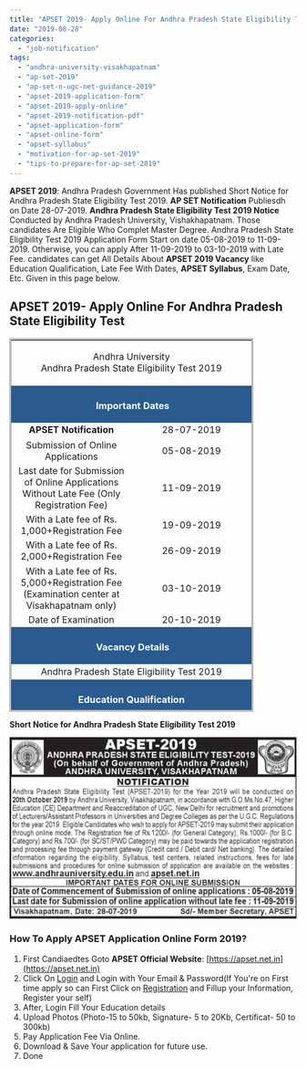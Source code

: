 ```yaml
---
title: "APSET 2019- Apply Online For Andhra Pradesh State Eligibility Test"
date: "2019-08-28"
categories: 
  - "job-notification"
tags: 
  - "andhra-university-visakhapatnam"
  - "ap-set-2019"
  - "ap-set-n-ugc-net-guidance-2019"
  - "apset-2019-application-form"
  - "apset-2019-apply-online"
  - "apset-2019-notification-pdf"
  - "apset-application-form"
  - "apset-online-form"
  - "apset-syllabus"
  - "motivation-for-ap-set-2019"
  - "tips-to-prepare-for-ap-set-2019"
---
```


**APSET 2019**: Andhra Pradesh Government Has published Short Notice for Andhra Pradesh State Eligibility Test 2019. **AP SET Notification** Publiesdh on Date 28-07-2019. **Andhra Pradesh State Eligibility Test 2019 Notice** Conducted by Andhra Pradesh University, Vishakhapatnam. Those candidates Are Eligible Who Complet Master Degree. Andhra Pradesh State Eligibility Test 2019 Application Form Start on date 05-08-2019 to 11-09-2019. Otherwise, you can apply After 11-09-2019 to 03-10-2019 with Late Fee. candidates can get All Details About **APSET 2019 Vacancy** like Education Qualification, Late Fee With Dates, **APSET Syllabus**, Exam Date, Etc. Given in this page below.

## APSET 2019- Apply Online For Andhra Pradesh State Eligibility Test

<table style="height: 654px; width: 84.9475%; border-collapse: collapse; border-style: double;"><tbody><tr style="height: 80px;"><td style="width: 100%; text-align: center; height: 50px;" colspan="2"><span style="font-size: 12pt;">Andhra University</span><div></div><span style="font-size: 12pt;">Andhra Pradesh State Eligibility Test 2019</span></td></tr><tr style="height: 30px;"><td style="width: 100%; height: 30px; background-color: #2a5a8e; text-align: center;" colspan="2"><h3><span style="color: #ffffff;"><strong>&nbsp;Important Dates</strong></span></h3></td></tr><tr style="height: 22px;"><td style="width: 50%; text-align: center; height: 22px;"><strong><span style="font-size: 12pt;">APSET Notification</span></strong></td><td style="width: 50%; text-align: center; height: 22px;"><span style="font-size: 12pt;">28-07-2019</span></td></tr><tr style="height: 22px;"><td style="width: 50%; text-align: center; height: 22px;"><span style="font-size: 12pt;">Submission of Online Applications</span></td><td style="width: 50%; text-align: center; height: 22px;"><span style="font-size: 12pt;">05-08-2019</span></td></tr><tr><td style="width: 50%; text-align: center;"><span style="font-size: 12pt;">Last date for Submission of Online Applications Without Late Fee (Only Registration Fee)</span></td><td style="width: 50%; text-align: center;"><span style="font-size: 12pt;">11-09-2019</span></td></tr><tr><td style="width: 50%; text-align: center;"><span style="font-size: 12pt;">With a Late fee of Rs. 1,000+Registration Fee</span></td><td style="width: 50%; text-align: center;"><span style="font-size: 12pt;">19-09-2019</span></td></tr><tr><td style="width: 50%; text-align: center;"><span style="font-size: 12pt;">With a Late fee of Rs. 2,000+Registration Fee</span></td><td style="width: 50%; text-align: center;"><span style="font-size: 12pt;">26-09-2019</span></td></tr><tr><td style="width: 50%; text-align: center;"><span style="font-size: 12pt;">With a Late fee of Rs. 5,000+Registration Fee (Examination center at Visakhapatnam only)</span></td><td style="width: 50%; text-align: center;"><span style="font-size: 12pt;">03-10-2019</span></td></tr><tr><td style="width: 50%; text-align: center;"><span style="font-size: 12pt;">Date of Examination</span></td><td style="width: 50%; text-align: center;"><span style="font-size: 12pt;">20-10-2019</span></td></tr><tr style="height: 30px;"><td style="width: 100%; height: 30px; background-color: #2a5a8e; text-align: center;" colspan="2"><h3><span style="color: #ffffff;"><strong>&nbsp;Vacancy Details</strong></span></h3></td></tr><tr style="height: 22px;"><td style="width: 100%; text-align: center; height: 22px;" colspan="2"><span style="font-size: 12pt;">Andhra Pradesh State Eligibility Test 2019</span></td></tr><tr style="height: 30px;"><td style="width: 100%; height: 30px; background-color: #2a5a8e; text-align: center;" colspan="2"><h3><span style="color: #ffffff;"><strong>Education Qualification</strong></span></h3></td></tr><tr style="height: 30px;"><td style="width: 50%; text-align: center; height: 30px;" colspan="2"><span style="font-size: 12pt;">Candidates Pass Master Degree or Equivalent Examination From Universities/Institutions.</span></td></tr><tr style="height: 30px;"><td style="width: 100%; height: 30px; background-color: #2a5a8e; text-align: center;" colspan="2"><h3><span style="color: #ffffff;"><strong>Application Fee&nbsp;</strong></span></h3></td></tr><tr style="height: 30px;"><td style="width: 100%; text-align: center; height: 30px;" colspan="2"><ul><li style="text-align: left;"><span style="font-size: 12pt;">General Candidates<strong>: Rs. 1200/-&nbsp;</strong></span></li><li style="text-align: left;"><span style="font-size: 12pt;">BC Candidates<strong>: Rs. 1000/-&nbsp;</strong></span></li><li style="text-align: left;"><span style="font-size: 12pt;">SC/ST/PWD Candidates<strong>: Rs. 700/-</strong></span></li><li style="text-align: left;"><span style="font-size: 12pt;">Candidates can pay Application via Online(Credit/ Debit card/ Net-banking)</span></li></ul></td></tr><tr style="height: 30px;"><td style="width: 100%; height: 30px; background-color: #2a5a8e; text-align: center;" colspan="2"><h3><span style="color: #ffffff;"><strong>Important Links&nbsp;</strong></span></h3></td></tr><tr style="height: 10px;"><td style="width: 50%; text-align: center; height: 10px;"><strong><span style="font-size: 12pt;">Apply Online&nbsp;</span></strong></td><td style="width: 50%; text-align: center; height: 10px;"><span style="font-size: 12pt; color: #ff0000;"><strong><a style="color: #ff0000;" title="AP SET" href="https://apset.net.in/reg_step1.aspx" target="_blank" rel="noopener noreferrer">Registration</a> <span style="color: #000000;">|</span>&nbsp;<a style="color: #ff0000;" title="AP SET" href="https://apset.net.in/loginstu.aspx" target="_blank" rel="noopener noreferrer">Login</a></strong></span></td></tr><tr><td style="width: 50%; text-align: center;"><strong><span style="font-size: 12pt;">Important Dates</span></strong></td><td style="width: 50%; text-align: center;"><a href="https://apset.net.in/idates.aspx" target="_blank" rel="noopener noreferrer"><span style="font-size: 12pt;"><strong>Check Here</strong></span></a></td></tr><tr style="height: 36px;"><td style="width: 50%; text-align: center; height: 23px;"><strong><span style="font-size: 12pt;">Notification</span></strong></td><td style="width: 50%; text-align: center; height: 23px;"><a href="https://freegovtjobalert.in/wp-content/uploads/2019/08/APSET-Notification.jpg" target="_blank" rel="noopener noreferrer"><span style="font-size: 12pt;"><strong>Click Here</strong></span></a></td></tr><tr style="height: 10px;"><td style="width: 50%; text-align: center; height: 10px;"><strong><span style="font-size: 12pt;">&nbsp;Official Website</span></strong></td><td style="width: 50%; text-align: center; height: 10px;"><a href="https://apset.net.in/" target="_blank" rel="noopener noreferrer"><span style="font-size: 12pt;"><strong>Click Here</strong></span></a></td></tr></tbody></table>

**Short Notice for Andhra Pradesh State Eligibility Test 2019**

![APSET Notification](images/APSET-Notification.jpg)

### How To Apply APSET Application Online Form 2019?

1. First Candiaedtes Goto **APSET Official Website**: [https://apset.net.in](https://apset.net.in)
2. Click On [Login](https://apset.net.in/loginstu.aspx) and Login with Your Email & Password(If You're on First time apply so can First Click on [Registration](https://apset.net.in/reg_step1.aspx) and Fillup your Information, Register your self)
3. After, Login Fill Your Education details
4. Upload Photos (Photo-15 to 50kb, Signature- 5 to 20Kb, Certificat- 50 to 300kb)
5. Pay Application Fee Via Online.
6. Download & Save Your application for future use.
7. Done
